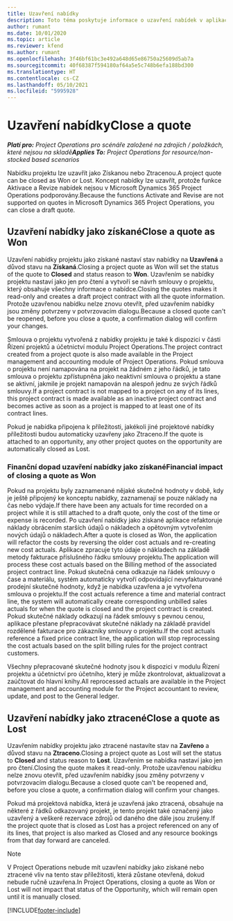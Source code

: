 ```yaml
---
title: Uzavření nabídky
description: Toto téma poskytuje informace o uzavření nabídek v aplikaci Project Operations.
author: rumant
ms.date: 10/01/2020
ms.topic: article
ms.reviewer: kfend
ms.author: rumant
ms.openlocfilehash: 3f46bf61bc3e492a648d65e86750a25609d5ab7a
ms.sourcegitcommit: 40f68387f594180af64a5e5c748b6efa188bd300
ms.translationtype: HT
ms.contentlocale: cs-CZ
ms.lasthandoff: 05/10/2021
ms.locfileid: "5995928"
---
```

# <a name="close-a-quote"></a><span data-ttu-id="e29d2-103">Uzavření nabídky</span><span class="sxs-lookup"><span data-stu-id="e29d2-103">Close a quote</span></span>

<span data-ttu-id="e29d2-104">_**Platí pro:** Project Operations pro scénáře založené na zdrojích / položkách, které nejsou na skladě_</span><span class="sxs-lookup"><span data-stu-id="e29d2-104">_**Applies To:** Project Operations for resource/non-stocked based scenarios_</span></span>

<span data-ttu-id="e29d2-105">Nabídku projektu lze uzavřít jako Získanou nebo Ztracenou.</span><span class="sxs-lookup"><span data-stu-id="e29d2-105">A project quote can be closed as Won or Lost.</span></span> <span data-ttu-id="e29d2-106">Koncept nabídky lze uzavřít, protože funkce Aktivace a Revize nabídek nejsou v Microsoft Dynamics 365 Project Operations podporovány.</span><span class="sxs-lookup"><span data-stu-id="e29d2-106">Because the functions Activate and Revise are not supported on quotes in Microsoft Dynamics 365 Project Operations, you can close a draft quote.</span></span>

## <a name="close-a-quote-as-won"></a><span data-ttu-id="e29d2-107">Uzavření nabídky jako získané</span><span class="sxs-lookup"><span data-stu-id="e29d2-107">Close a quote as Won</span></span>

<span data-ttu-id="e29d2-108">Uzavření nabídky projektu jako získané nastaví stav nabídky na **Uzavřená** a důvod stavu na **Získaná**.</span><span class="sxs-lookup"><span data-stu-id="e29d2-108">Closing a project quote as Won will set the status of the quote to **Closed** and status reason to **Won**.</span></span> <span data-ttu-id="e29d2-109">Uzavřením se nabídky projektu nastaví jako jen pro čtení a vytvoří se návrh smlouvy o projektu, který obsahuje všechny informace o nabídce.</span><span class="sxs-lookup"><span data-stu-id="e29d2-109">Closing the quotes makes it read-only and creates a draft project contract with all the quote information.</span></span> <span data-ttu-id="e29d2-110">Protože uzavřenou nabídku nelze znovu otevřít, před uzavřením nabídky jsou změny potvrzeny v potvrzovacím dialogu.</span><span class="sxs-lookup"><span data-stu-id="e29d2-110">Because a closed quote can't be reopened, before you close a quote, a confirmation dialog will confirm your changes.</span></span>

<span data-ttu-id="e29d2-111">Smlouva o projektu vytvořená z nabídky projektu je také k dispozici v části Řízení projektů a účetnictví modulu Project Operations.</span><span class="sxs-lookup"><span data-stu-id="e29d2-111">The project contract created from a project quote is also made available in the Project management and accounting module of Project Operations.</span></span> <span data-ttu-id="e29d2-112">Pokud smlouva o projektu není namapována na projekt na žádném z jeho řádků, je tato smlouva o projektu zpřístupněna jako neaktivní smlouva o projektu a stane se aktivní, jakmile je projekt namapován na alespoň jednu ze svých řádků smlouvy.</span><span class="sxs-lookup"><span data-stu-id="e29d2-112">If a project contract is not mapped to a project on any of its lines, this project contract is made available as an inactive project contract and becomes active as soon as a project is mapped to at least one of its contract lines.</span></span>

<span data-ttu-id="e29d2-113">Pokud je nabídka připojena k příležitosti, jakékoli jiné projektové nabídky příležitosti budou automaticky uzavřeny jako Ztraceno.</span><span class="sxs-lookup"><span data-stu-id="e29d2-113">If the quote is attached to an opportunity, any other project quotes on the opportunity are automatically closed as Lost.</span></span>

### <a name="financial-impact-of-closing-a-quote-as-won"></a><span data-ttu-id="e29d2-114">Finanční dopad uzavření nabídky jako získané</span><span class="sxs-lookup"><span data-stu-id="e29d2-114">Financial impact of closing a quote as Won</span></span>

<span data-ttu-id="e29d2-115">Pokud na projektu byly zaznamenané nějaké skutečné hodnoty v době, kdy je ještě připojený ke konceptu nabídky, zaznamenají se pouze náklady na čas nebo výdaje.</span><span class="sxs-lookup"><span data-stu-id="e29d2-115">If there have been any actuals for time recorded on a project while it is still attached to a draft quote, only the cost of the time or expense is recorded.</span></span> <span data-ttu-id="e29d2-116">Po uzavření nabídky jako získané aplikace refaktoruje náklady obrácením starších údajů o nákladech a opětovným vytvořením nových údajů o nákladech.</span><span class="sxs-lookup"><span data-stu-id="e29d2-116">After a quote is closed as Won, the application will refactor the costs by reversing the older cost actuals and re-creating new cost actuals.</span></span> <span data-ttu-id="e29d2-117">Aplikace zpracuje tyto údaje o nákladech na základě metody fakturace příslušného řádku smlouvy projektu.</span><span class="sxs-lookup"><span data-stu-id="e29d2-117">The application will process these cost actuals based on the Billing method of the associated project contract line.</span></span> <span data-ttu-id="e29d2-118">Pokud skutečná cena odkazuje na řádek smlouvy o čase a materiálu, systém automaticky vytvoří odpovídající nevyfakturované prodejní skutečné hodnoty, když je nabídka uzavřena a je vytvořena smlouva o projektu.</span><span class="sxs-lookup"><span data-stu-id="e29d2-118">If the cost actuals reference a time and material contract line, the system will automatically create corresponding unbilled sales actuals for when the quote is closed and the project contract is created.</span></span> <span data-ttu-id="e29d2-119">Pokud skutečné náklady odkazují na řádek smlouvy s pevnou cenou, aplikace přestane přepracovávat skutečné náklady na základě pravidel rozdělené fakturace pro zákazníky smlouvy o projektu.</span><span class="sxs-lookup"><span data-stu-id="e29d2-119">If the cost actuals reference a fixed price contract line, the application will stop reprocessing the cost actuals based on the split billing rules for the project contract customers.</span></span>

<span data-ttu-id="e29d2-120">Všechny přepracované skutečné hodnoty jsou k dispozici v modulu Řízení projektu a účetnictví pro účetního, který je může zkontrolovat, aktualizovat a zaúčtovat do hlavní knihy.</span><span class="sxs-lookup"><span data-stu-id="e29d2-120">All reprocessed actuals are available in the Project management and accounting module for the Project accountant to review, update, and post to the General ledger.</span></span> 

## <a name="close-a-quote-as-lost"></a><span data-ttu-id="e29d2-121">Uzavření nabídky jako ztracené</span><span class="sxs-lookup"><span data-stu-id="e29d2-121">Close a quote as Lost</span></span>

<span data-ttu-id="e29d2-122">Uzavřením nabídky projektu jako ztracené nastavíte stav na **Zavřeno** a důvod stavu na **Ztraceno**.</span><span class="sxs-lookup"><span data-stu-id="e29d2-122">Closing a project quote as Lost will set the status to **Closed** and status reason to **Lost**.</span></span> <span data-ttu-id="e29d2-123">Uzavřením se nabídka nastaví jako jen pro čtení.</span><span class="sxs-lookup"><span data-stu-id="e29d2-123">Closing the quote makes it read-only.</span></span> <span data-ttu-id="e29d2-124">Protože uzavřenou nabídku nelze znovu otevřít, před uzavřením nabídky jsou změny potvrzeny v potvrzovacím dialogu.</span><span class="sxs-lookup"><span data-stu-id="e29d2-124">Because a closed quote can't be reopened and, before you close a quote, a confirmation dialog will confirm your changes.</span></span>

<span data-ttu-id="e29d2-125">Pokud má projektová nabídka, která je uzavřená jako ztracená, obsahuje na některé z řádků odkazovaný projekt, je tento projekt také označený jako uzavřený a veškeré rezervace zdrojů od daného dne dále jsou zrušeny.</span><span class="sxs-lookup"><span data-stu-id="e29d2-125">If the project quote that is closed as Lost has a project referenced on any of its lines, that project is also marked as Closed and any resource bookings from that day forward are canceled.</span></span>

> [!NOTE]
> <span data-ttu-id="e29d2-126">V Project Operations nebude mít uzavření nabídky jako získané nebo ztracené vliv na tento stav příležitosti, která zůstane otevřená, dokud nebude ručně uzavřena.</span><span class="sxs-lookup"><span data-stu-id="e29d2-126">In Project Operations, closing a quote as Won or Lost will not impact that status of the Opportunity, which will remain open until it is manually closed.</span></span>


[!INCLUDE[footer-include](../includes/footer-banner.md)]